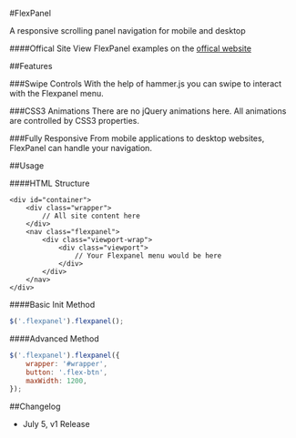 #FlexPanel

A responsive scrolling panel navigation for mobile and desktop

####Offical Site
View FlexPanel examples on the [offical website](http://cnkt.ca/flexpanel/)

##Features

###Swipe Controls
With the help of hammer.js you can swipe to interact with the Flexpanel menu.


###CSS3 Animations
There are no jQuery animations here. All animations are controlled by CSS3 properties.

###Fully Responsive
From mobile applications to desktop websites, FlexPanel can handle your navigation.

##Usage

####HTML Structure
```
<div id="container">
	<div class="wrapper">
		// All site content here
	</div>
	<nav class="flexpanel">
		<div class="viewport-wrap">
			<div class="viewport">
				// Your Flexpanel menu would be here
			</div>
		</div>
	</nav>
</div>
```

####Basic Init Method
```javascript
$('.flexpanel').flexpanel();
```

####Advanced Method
```javascript
$('.flexpanel').flexpanel({
    wrapper: '#wrapper',
    button: '.flex-btn',
	maxWidth: 1200,    
});
```

##Changelog
- July 5, v1 Release


